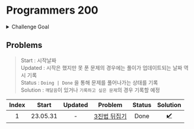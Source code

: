 # Programmers 200

<details>
  <summary>Challenge Goal</summary>

코딩테스트의 합격의 길은 여전히 **문제를 많이 풀어보는 것**이라고 생각한다. 양에는 장사없다! 그래서 생각해본 것이 하나의 코테 플렛폼의 문제를 어느정도 수준까지 다 풀어보는 것이다. Leet Code과 프로그래머스 등등을 놓고 고민해봤다.

  <details>
  <summary>비교</summary>

- Leet Code
- 장점
  - 많은 문제
  - 다양한 카테고리에 대한 분류
  - 코테를 위한 다양한 컨텐츠
  - 힌트 존재
  - 제출 후 디버깅 용이(어떤 테스트 케이스 인지 확인 가능) → 장단이 모두 존재, 왜 틀렸는지 고민시간을 통해서 코드에 대한 디버깅 실력이 늘수 있지만, 시간이 중요한 시기에 마냥 고민만 하고 있을수 있을까?!
- 단점
  - 영어다!! 😰
  - 포커싱이 세계 유명 IT 기업에 맞춰져 있음
  - 해당 문제에 대한 자료 검색이 쉽지 않다.
- 프로그래머스

  - 장점
    - 한글이다!! 😙 + 한국 플랫폼!
    - 한국 유명 IT 기업 문제들 존재
    - 대부분 한국 유저들이기때문에 쉽게 문제에 대한 자료를 검색이 가능
    - 예전에 비해 문제가 다양해짐
  - 단점
    - Leet Code에 비해 문제 수가 적음
    - 레벨에 대한 신뢰도가 떨어지는 경우 존재
    - 제출 후 디버깅 어려움(어떤 테스트 케이스에서 오류가 발생했는지 알려주지 않음)

  </details>

여러 측면에서 Leet Code가 더 많은 장점을 가지고 있긴했다. 하지만, 프로그래머스에서 지금까지 해놓은 기록(?)들이 있어서 그 부분을 이어나가면 `챌린지`다운 재미가 있을거 같다는 생각이 들었다. 또한 한글이라 점이 큰 작용을 한 것 같다. (~~핑계같지만,~~ 영어로 보는게 문제가 된다기보다 영어이기때문에 들어가는 시간을 아끼고 싶은 생각이 들었다.) 프로그래머스의 문제가 레벨별로 되어 있는데, 현재 레벨별로 안푼 문제의 수는 아래와 같다.

- 레벨 1 : 27 문제
- 레벨 2 : 93 문제
- 레벨 3 : 64 문제
- 레벨 4 : 21 문제
- 레벨 5 : 6 문제

이 중에 `레벨 1/2 (+3)을 다 푸는 것`을 `3달(대략 100일)` 정도의 기간을 목표로 삼아 도전해보면 괜찮을거 같다는 생각이 들었다.(레벨3까지 가능할지 확신이 서지 않아서...🤔)

✅ 목표 : `최소 120 ~ 최대 184(레벨3 포함) 문제`를 `6/7/8달` 동안 끝내보자!!

</details>

## Problems

> Start : 시작날짜 <br />
> Updated : 시작은 했지만 못 푼 문제의 경우에는 풀이가 업데이트되는 날짜 역시 기록 <br />
> Status : `Doing | Done` 을 통해 문제를 풀어나가는 상태를 기록 <br />
> Solution : `깨달음`이 있거나 `기록하고 싶은 문제`의 경우 기록할 예정 <br />

| Index |  Start   | Updated |                                     Problem                                     | Status |     Solution      |
| :---: | :------: | :-----: | :-----------------------------------------------------------------------------: | :----: | :---------------: |
|   1   | 23.05.31 |    -    | [3진법 뒤집기](https://school.programmers.co.kr/learn/courses/30/lessons/68935) |  Done  | [✔️](/pg200/1.md) |
